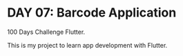 # DAY 07: Barcode Application

100 Days Challenge Flutter.

This is my project to learn app development with Flutter.